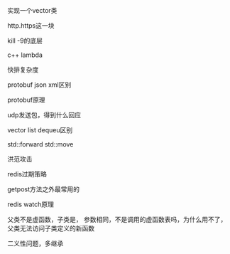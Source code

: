 实现一个vector类

http.https这一块

kill -9的底层

c++ lambda

快排复杂度

protobuf json xml区别

protobuf原理

udp发送包，得到什么回应

vector list dequeu区别

std::forward std::move

洪范攻击

redis过期策略

getpost方法之外最常用的

redis watch原理

父类不是虚函数，子类是， 参数相同，不是调用的虚函数表吗，为什么用不了，     父类无法访问子类定义的新函数

二义性问题，多继承
